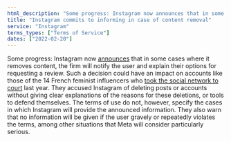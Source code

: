 ```yaml
---
html_description: "Some progress: Instagram now announces that in some cases where it removes content, the firm will notify the user and explain their options for requesting a review."
title: "Instagram commits to informing in case of content removal"
service: "Instagram"
terms_types: ["Terms of Service"]
dates: ["2022-02-20"]
---
```


Some progress: Instagram now [announces](https://github.com/OpenTermsArchive/versions-france/commit/b8b71e45d56728242ce7c5da3e8b7ef790eec57a?short_path=311682c#) that in some cases where it removes content, the firm will notify the user and explain their options for requesting a review. Such a decision could have an impact on accounts like those of the 14 French feminist influencers who [took the social network to court](https://www.neonmag.fr/censure-14-feministes-assignent-instagram-en-justice-on-ne-peut-plus-subir-ce-deux-poids-deux-mesures-573103.html) last year. They accused Instagram of deleting posts or accounts without giving clear explanations of the reasons for these deletions, or tools to defend themselves. The terms of use do not, however, specify the cases in which Instagram will provide the announced information. They also warn that no information will be given if the user gravely or repeatedly violates the terms, among other situations that Meta will consider particularly serious.
